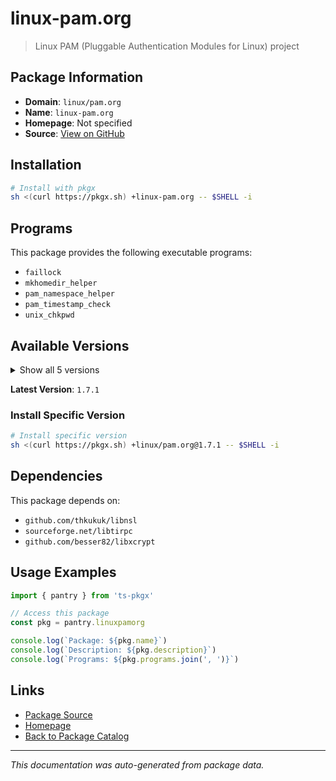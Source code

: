 # linux-pam.org

> Linux PAM (Pluggable Authentication Modules for Linux) project

## Package Information

- **Domain**: `linux/pam.org`
- **Name**: `linux-pam.org`
- **Homepage**: Not specified
- **Source**: [View on GitHub](https://github.com/pkgxdev/pantry/tree/main/projects/linux-pam.org/package.yml)

## Installation

```bash
# Install with pkgx
sh <(curl https://pkgx.sh) +linux-pam.org -- $SHELL -i
```

## Programs

This package provides the following executable programs:

- `faillock`
- `mkhomedir_helper`
- `pam_namespace_helper`
- `pam_timestamp_check`
- `unix_chkpwd`

## Available Versions

<details>
<summary>Show all 5 versions</summary>

- `1.7.1`, `1.7.0`, `1.6.1`, `1.6.0`, `1.5.3`

</details>

**Latest Version**: `1.7.1`

### Install Specific Version

```bash
# Install specific version
sh <(curl https://pkgx.sh) +linux/pam.org@1.7.1 -- $SHELL -i
```

## Dependencies

This package depends on:

- `github.com/thkukuk/libnsl`
- `sourceforge.net/libtirpc`
- `github.com/besser82/libxcrypt`

## Usage Examples

```typescript
import { pantry } from 'ts-pkgx'

// Access this package
const pkg = pantry.linuxpamorg

console.log(`Package: ${pkg.name}`)
console.log(`Description: ${pkg.description}`)
console.log(`Programs: ${pkg.programs.join(', ')}`)
```

## Links

- [Package Source](https://github.com/pkgxdev/pantry/tree/main/projects/linux-pam.org/package.yml)
- [Homepage](#)
- [Back to Package Catalog](../package-catalog.md)

---

*This documentation was auto-generated from package data.*
